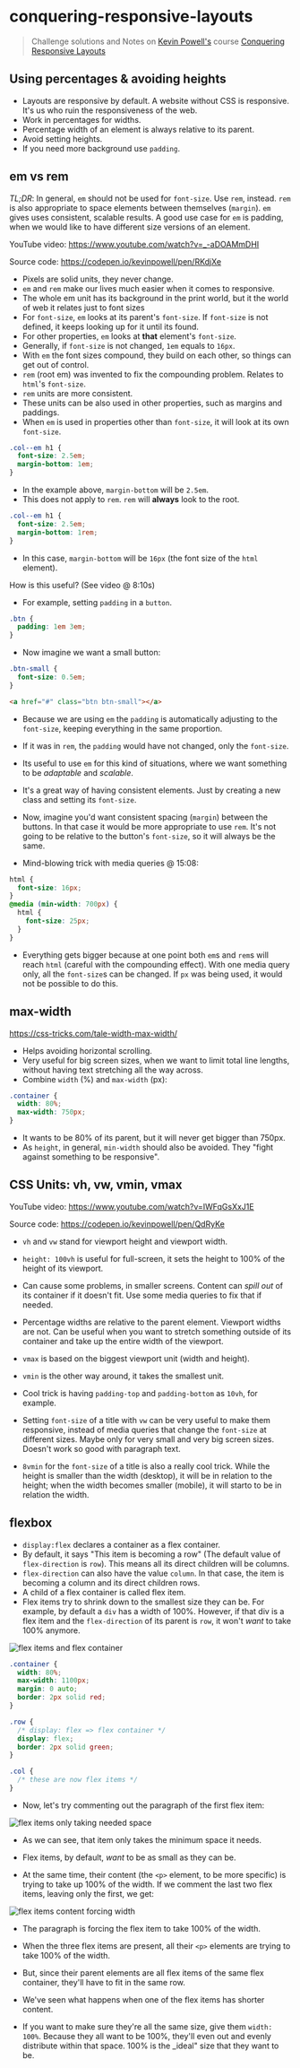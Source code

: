 # conquering-responsive-layouts

> Challenge solutions and Notes on [Kevin
> Powell's](https://www.kevinpowell.co/) course [Conquering Responsive
> Layouts](https://courses.kevinpowell.co/courses/conquering-responsive-layouts)

## Using percentages & avoiding heights

- Layouts are responsive by default. A website without CSS is responsive. It's us who ruin the responsiveness of the web.
- Work in percentages for widths.
- Percentage width of an element is always relative to its parent.
- Avoid setting heights.
- If you need more background use `padding`.

## em vs rem

_TL;DR_: In general, `em` should not be used for `font-size`. Use `rem`,
instead. `rem` is also appropriate to space elements between themselves
(`margin`). `em` gives uses consistent, scalable results. A good use case for
`em` is padding, when we would like to have different size versions of an
element.

YouTube video: https://www.youtube.com/watch?v=_-aDOAMmDHI

Source code: https://codepen.io/kevinpowell/pen/RKdjXe

- Pixels are solid units, they never change.
- `em` and `rem` make our lives much easier when it comes to responsive.
- The whole em unit has its background in the print world, but it the world of web it relates just to font sizes
- For `font-size`, `em` looks at its parent's `font-size`. If `font-size` is not defined, it keeps looking up for it until its found.
- For other properties, `em` looks at **that** element's `font-size`.
- Generally, if `font-size` is not changed, `1em` equals to `16px`.
- With `em` the font sizes compound, they build on each other, so things can get out of control.
- `rem` (root em) was invented to fix the compounding problem. Relates to `html`'s `font-size`.
- `rem` units are more consistent.
- These units can be also used in other properties, such as margins and paddings.
- When `em` is used in properties other than `font-size`, it will look at its own `font-size`.

```css
.col--em h1 {
  font-size: 2.5em;
  margin-bottom: 1em;
}
```

- In the example above, `margin-bottom` will be `2.5em`.
- This does not apply to `rem`. `rem` will **always** look to the root.

```css
.col--em h1 {
  font-size: 2.5em;
  margin-bottom: 1rem;
}
```

- In this case, `margin-bottom` will be `16px` (the font size of the `html` element).

How is this useful? (See video @ 8:10s)

- For example, setting `padding` in a `button`.

```css
.btn {
  padding: 1em 3em;
}
```

- Now imagine we want a small button:

```css
.btn-small {
  font-size: 0.5em;
}
```

```html
<a href="#" class="btn btn-small"></a>
```

- Because we are using `em` the `padding` is automatically adjusting to the `font-size`, keeping everything in the same proportion.
- If it was in `rem`, the `padding` would have not changed, only the `font-size`.
- Its useful to use `em` for this kind of situations, where we want something to be _adaptable_ and _scalable_.
- It's a great way of having consistent elements. Just by creating a new class and setting its `font-size`.
- Now, imagine you'd want consistent spacing (`margin`) between the buttons. In that case it would be more appropriate to use `rem`. It's not going to be relative to the button's `font-size`, so it will always be the same.

- Mind-blowing trick with media queries @ 15:08:

```css
html {
  font-size: 16px;
}
@media (min-width: 700px) {
  html {
    font-size: 25px;
  }
}
```

- Everything gets bigger because at one point both `em`s and `rem`s will reach `html` (careful with the compounding effect). With one media query only, all the `font-size`s can be changed. If `px` was being used, it would not be possible to do this.

## max-width

https://css-tricks.com/tale-width-max-width/

- Helps avoiding horizontal scrolling.
- Very useful for big screen sizes, when we want to limit total line lengths, without having text stretching all the way across.
- Combine `width` (%) and `max-width` (px):

```css
.container {
  width: 80%;
  max-width: 750px;
}
```

- It wants to be 80% of its parent, but it will never get bigger than 750px.
- As `height`, in general, `min-width` should also be avoided. They "fight against something to be responsive".

## CSS Units: vh, vw, vmin, vmax

YouTube video: https://www.youtube.com/watch?v=IWFqGsXxJ1E

Source code: https://codepen.io/kevinpowell/pen/QdRyKe

- `vh` and `vw` stand for viewport height and viewport width.
- `height: 100vh` is useful for full-screen, it sets the height to 100% of the height of its viewport.
- Can cause some problems, in smaller screens. Content can _spill out_ of its container if it doesn't fit. Use some media queries to fix that if needed.
- Percentage widths are relative to the parent element. Viewport widths are not. Can be useful when you want to stretch something outside of its container and take up the entire width of the viewport.

- `vmax` is based on the biggest viewport unit (width and height).
- `vmin` is the other way around, it takes the smallest unit.
- Cool trick is having `padding-top` and `padding-bottom` as `10vh`, for example.
- Setting `font-size` of a title with `vw` can be very useful to make them responsive, instead of media queries that change the `font-size` at different sizes. Maybe only for very small and very big screen sizes.
  Doesn't work so good with paragraph text.
- `8vmin` for the `font-size` of a title is also a really cool trick. While the height is smaller than the width (desktop), it will be in relation to the height; when the width becomes smaller (mobile), it will starto to be in relation the width.

## flexbox

- `display:flex` declares a container as a flex container.
- By default, it says "This item is becoming a row" (The default value of `flex-direction` is `row`). This means all its direct children will be columns.
- `flex-direction` can also have the value `column`. In that case, the item is becoming a column and its direct children rows.
- A child of a flex container is called flex item.
- Flex items try to shrink down to the smallest size they can be. For example, by default a `div` has a width of 100%. However, if that div is a flex item and the `flex-direction` of its parent is `row`, it won't _want_ to take 100% anymore.

![flex items and flex container](./img/flexbox-items-width.png)

```css
.container {
  width: 80%;
  max-width: 1100px;
  margin: 0 auto;
  border: 2px solid red;
}

.row {
  /* display: flex => flex container */
  display: flex;
  border: 2px solid green;
}

.col {
  /* these are now flex items */
}
```

- Now, let's try commenting out the paragraph of the first flex item:

![flex items only taking needed space](./img/flexbox-items-shrink.png)

- As we can see, that item only takes the minimum space it needs.
- Flex items, by default, _want_ to be as small as they can be.

- At the same time, their content (the `<p>` element, to be more specific) is trying to take up 100% of the width. If we comment the last two flex items, leaving only the first, we get:

![flex items content forcing width](./img/flexbox-items-p.png)

- The paragraph is forcing the flex item to take 100% of the width.
- When the three flex items are present, all their `<p>` elements are trying to take 100% of the width.
- But, since their parent elements are all flex items of the same flex container, they'll have to fit in the same row.

- We've seen what happens when one of the flex items has shorter content.
- If you want to make sure they're all the same size, give them `width: 100%`. Because they all want to be 100%, they'll even out and evenly distribute within that space. 100% is the \_ideal" size that they want to be.
